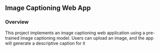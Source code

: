 ## Image Captioning Web App

### Overview
This project implements an image captioning web application using a pre-trained image captioning model. Users can upload an image, and the app will generate a descriptive caption for it
